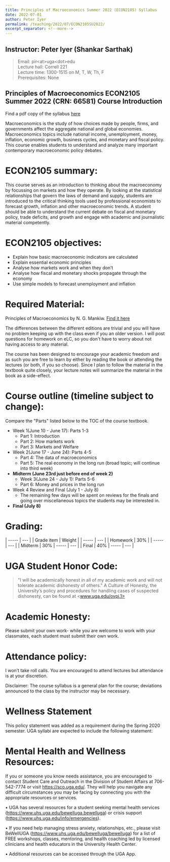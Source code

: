 ```yaml
---
title: Principles of Macroeconomics Summer 2022 (ECON2105) Syllabus
date: 2022-07-01
author: Peter Iyer
permalink: /teaching/2022/07/ECON2105SU2022/
excerpt_separator: <!--more-->
---
```



## Instructor: Peter Iyer (Shankar Sarthak)

> Email: pir\<at\>uga\<dot\>edu\
> Lecture hall: Correll 221\
> Lecture time: 1300-1515 on M, T, W, Th, F\
> Prerequisites: None

## Principles of Macroeconomics ECON2105 Summer 2022 (CRN: 66581) Course Introduction

Find a pdf copy of the syllabus [here](ECON2105SU.pdf)

Macroeconomics is the study of how choices made by people, firms, and governments affect the aggregate national and global economies. Macroeconomics topics include national income, unemployment, money, inflation, economic growth, business cycles, and monetary and fiscal policy.  This course enables students to understand and analyze many important contemporary macroeconomic policy debates.
<!--more-->

# ECON2105 summary:

This course serves as an introduction to thinking about the macroeconomy by focussing on markets and how they operate. By looking at the statistical relationships that govern the laws of demand and supply, students are introduced to the critical thinking tools used by professional economists to forecast growth, inflation and other macroeconomic trends. A student should be able to understand the current debate on fiscal and monetary policy, trade deficits, and growth and engage with academic and journalistic material competently. 

# ECON2105 objectives:

 - Explain how basic macroeconomic indicators are calculated
 - Explain essential economic principles
 - Analyse how markets work and when they don’t
 - Analyse how fiscal and monetary shocks propagate through the economy
 - Use simple models to forecast unemployment and inflation

# Required Material:

Principles of Macroeconomics by N. G. Mankiw. [Find it here](https://www.amazon.com/Principles-Macroeconomics-N-Gregory-Mankiw/dp/1305971507?asin=B01NGYNJZ4&revisionId=&format=4&depth=1)

The differences between the different editions are trivial and you will have no problem keeping up with the class even if you an older version. I will post questions for homework on eLC, so you don't have to worry about not having access to any material. 

The course has been designed to encourage your academic freedom and as such you are free to learn by either by reading the book or attending the lectures (or both, if you so choose). Since I plan to follow the material in the textbook quite closely, your lecture notes will summarize the material in the book as a side-effect.

# Course outline (timeline subject to change):

 Compare the "Parts" listed below to the TOC of the course textbook.

 - Week 1(June 10 - June 17): Parts 1-3
   - Part 1: Introduction
   - Part 2: How markets work
   - Part 3: Markets and Welfare
 - Week 2(June 17 - June 24): Parts 4-5
   - Part 4: The data of macroeconomics
   - Part 5: The real economy in the long run (broad topic; will continue into third week)
 - **Midterm (June 23rd just before end of week 2)**
   - Week 3(June 24 - July 1): Parts 5-6
   - Part 6: Money and prices in the long run
 - Week 4 Review and Final (July 1 - July 8)
   - The remaining few days will be spent on reviews for the finals and going over miscellaneous topics the students may be interested in.
 - **Final (July 8)**

# Grading:

| -----      | ---    |
| Grade item | Weight |
| -----      | ---    |
| Homework   | 30%    |
| -----      | ---    |
| Midterm    | 30%
| -----      | ---    |
| Final      | 40%
| -----      | ---    |

# UGA Student Honor Code: 
> "I will be academically honest in all of my academic work and will not tolerate academic dishonesty of others." A Culture of Honesty, the University’s policy and procedures for handling cases of suspected dishonesty, can be found at <www.uga.edu/ovpi.1>

# Academic Honesty:

Please submit your own work- while you are welcome to work with your classmates, each student must submit their own work. 

# Attendance policy:

I won’t take roll calls. You are encouraged to attend lectures but attendance is at your discretion. 

Disclaimer: The course syllabus is a general plan for the course; deviations announced to the class by the instructor may be necessary.

# Wellness Statement

This policy statement was added as a requirement during the Spring 2020 semester. UGA syllabi are expected to include the following statement:

# Mental Health and Wellness Resources:

If you or someone you know needs assistance, you are encouraged to contact Student Care and Outreach in the Division of Student Affairs at 706-542-7774 or visit <https://sco.uga.edu/>. They will help you navigate any difficult circumstances you may be facing by connecting you with the appropriate resources or services.

 • UGA has several resources for a student seeking mental health services (<https://www.uhs.uga.edu/bewelluga.bewelluga>) or crisis support (<https://www.uhs.uga.edu/info/emergencies>).

 • If you need help managing stress anxiety, relationships, etc., please visit BeWellUGA (<https://www.uhs.uga.edu/bewelluga/bewelluga>) for a list of FREE workshops, classes, mentoring, and health coaching led by licensed clinicians and health educators in the University Health Center.

 • Additional resources can be accessed through the UGA App.
